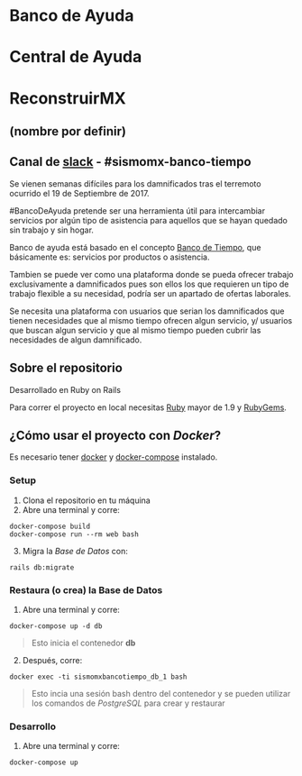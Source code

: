 # Banco de Ayuda
# Central de Ayuda
# ReconstruirMX
## (nombre por definir)

## Canal de [slack](https://codeandomexico.slack.com/) - #sismomx-banco-tiempo

Se vienen semanas difíciles para los damnificados tras el terremoto ocurrido el 19 de Septiembre de 2017.

#BancoDeAyuda pretende ser una herramienta útil para intercambiar servicios por algún tipo de asistencia para aquellos que se hayan quedado sin trabajo y sin hogar.

Banco de ayuda está basado en el concepto [Banco de Tiempo](https://es.wikipedia.org/wiki/Banco_de_tiempo), que básicamente es: servicios por productos o asistencia.

Tambien se puede ver como una plataforma donde se pueda ofrecer trabajo exclusivamente a damnificados pues son ellos los que requieren un tipo de trabajo flexible a su necesidad, podría ser un apartado de ofertas laborales.

Se necesita una plataforma con usuarios que serian los damnificados que tienen necesidades que al mismo tiempo ofrecen algun servicio, y/ usuarios que buscan algun servicio y que al mismo tiempo pueden cubrir las necesidades de algun damnificado.

## Sobre el repositorio

Desarrollado en Ruby on Rails

Para correr el proyecto en local necesitas
[Ruby](https://www.ruby-lang.org/es/) mayor de 1.9 y
[RubyGems](https://rubygems.org/pages/download/).

## ¿Cómo usar el proyecto con *Docker*?

Es necesario tener [docker](https://store.docker.com/search?offering=community&type=edition) y [docker-compose](https://docs.docker.com/compose/install/) instalado.

### Setup

1. Clona el repositorio en tu máquina
2. Abre una terminal y corre:

``` shell
docker-compose build
docker-compose run --rm web bash
```

3. Migra la *Base de Datos* con:

``` shell
rails db:migrate
```

### Restaura (o crea) la Base de Datos

1. Abre una terminal y corre:

``` shell
docker-compose up -d db
```

> Esto inicia el contenedor **db**

2. Después, corre:

``` shell
docker exec -ti sismomxbancotiempo_db_1 bash
```

> Esto incia una sesión bash dentro del contenedor y se pueden utilizar los comandos de *PostgreSQL* para crear y restaurar

### Desarrollo
1. Abre una terminal y corre:

``` shell
docker-compose up
```
